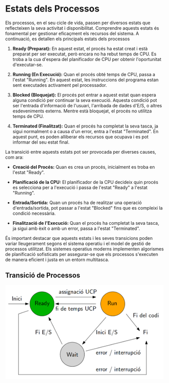 # Estats dels Processos
Els processos, en el seu cicle de vida, passen per diversos estats que reflecteixen la seva activitat i disponibilitat. Comprendre aquests estats és fonamental per gestionar eficaçment els recursos del sistema. A continuació, es detallen els principals estats dels processos

1. **Ready (Preparat):** En aquest estat, el procés ha estat creat i està preparat per ser executat, però encara no ha rebut temps de CPU. Es troba a la cua d'espera del planificador de CPU per obtenir l'oportunitat d'executar-se.

2. **Running (En Execució):** Quan el procés obté temps de CPU, passa a l'estat "Running". En aquest estat, les instruccions del programa estan sent executades activament pel processador.

3. **Blocked (Bloquejat):** El procés pot entrar a aquest estat quan espera alguna condició per continuar la seva execució. Aquesta condició pot ser l'entrada d'informació de l'usuari, l'arribada de dades d'E/S, o altres esdeveniments externs. Mentre està bloquejat, el procés no utilitza temps de CPU.

4. **Terminated (Finalitzat):** Quan el procés ha completat la seva tasca, ja sigui normalment o a causa d'un error, entra a l'estat "Terminated". En aquest punt, es poden alliberar els recursos que ocupava i es pot informar del seu estat final.

La transició entre aquests estats pot ser provocada per diverses causes, com ara:

- **Creació del Procés:** Quan es crea un procés, inicialment es troba en l'estat "Ready".

- **Planificació de la CPU:** El planificador de la CPU decideix quin procés es selecciona per a l'execució i passa de l'estat "Ready" a l'estat "Running".

- **Entrada/Sortida:** Quan un procés ha de realitzar una operació d'entrada/sortida, pot passar a l'estat "Blocked" fins que es compleixi la condició necessària.

- **Finalització de l'Execució:** Quan el procés ha completat la seva tasca, ja sigui amb èxit o amb un error, passa a l'estat "Terminated".

És important destacar que aquests estats i les seves transicions poden variar lleugerament segons el sistema operatiu i el model de gestió de processos utilitzat. Els sistemes operatius moderns implementen algorismes de planificació sofisticats per assegurar-se que els processos s'executen de manera eficient i justa en un entorn multitasca.
## Transició de Processos
![foto_esquema](foto_esquema.png)
